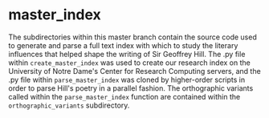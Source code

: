 master_index
============

The subdirectories within this master branch contain the source code used to generate and parse a full text index with which to study the literary influences that helped shape the writing of Sir Geoffrey Hill. The .py file within `create_master_index` was used to create our research index on the University of Notre Dame's Center for Research Computing servers, and the .py file within `parse_master_index` was cloned by higher-order scripts in order to parse Hill's poetry in a parallel fashion. The orthographic variants called within the `parse_master_index` function are contained within the `orthographic_variants` subdirectory. 
